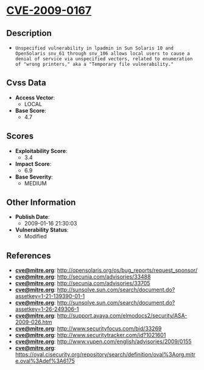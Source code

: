 
# [CVE-2009-0167](https://cve.mitre.org/cgi-bin/cvename.cgi?name=CVE-2009-0167)

## Description

- `Unspecified vulnerability in lpadmin in Sun Solaris 10 and OpenSolaris snv_61 through snv_106 allows local users to cause a denial of service via unspecified vectors, related to enumeration of "wrong printers," aka a "Temporary file vulnerability."`

## Cvss Data

- **Access Vector**:
  - LOCAL
- **Base Score**:
  - 4.7

## Scores

- **Exploitability Score**:
  - 3.4
- **Impact Score**:
  - 6.9
- **Base Severity**:
  - MEDIUM

## Other Information

- **Publish Date**:
  - 2009-01-16 21:30:03
- **Vulnerability Status**:
  - Modified

## References

- **cve@mitre.org**: http://opensolaris.org/os/bug_reports/request_sponsor/
- **cve@mitre.org**: http://secunia.com/advisories/33488
- **cve@mitre.org**: http://secunia.com/advisories/33705
- **cve@mitre.org**: http://sunsolve.sun.com/search/document.do?assetkey=1-21-139390-01-1
- **cve@mitre.org**: http://sunsolve.sun.com/search/document.do?assetkey=1-26-249306-1
- **cve@mitre.org**: http://support.avaya.com/elmodocs2/security/ASA-2009-026.htm
- **cve@mitre.org**: http://www.securityfocus.com/bid/33269
- **cve@mitre.org**: http://www.securitytracker.com/id?1021601
- **cve@mitre.org**: http://www.vupen.com/english/advisories/2009/0155
- **cve@mitre.org**: https://oval.cisecurity.org/repository/search/definition/oval%3Aorg.mitre.oval%3Adef%3A6175
